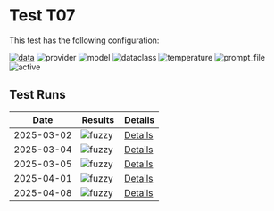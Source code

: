 # Test T07

This test has the following configuration:

<a href="/benchmarks/bibliographic_data"><img src="https://img.shields.io/badge/data-bibliographic_data-lightgrey" alt="data"></a>&nbsp;<img src="https://img.shields.io/badge/provider-openai-green" alt="provider">&nbsp;<img src="https://img.shields.io/badge/model-gpt--4o-blue" alt="model">&nbsp;<img src="https://img.shields.io/badge/dataclass-Document-purple" alt="dataclass">&nbsp;<img src="https://img.shields.io/badge/temperature-0.0-ffff00" alt="temperature">&nbsp;<img src="https://img.shields.io/badge/prompt_file-prompt.txt-lightgrey" alt="prompt_file">&nbsp;<img src="https://img.shields.io/badge/active-yes-brightgreen" alt="active">


## Test Runs

<script src="https://code.jquery.com/jquery-3.6.0.min.js"></script>
<link rel="stylesheet" href="https://cdn.datatables.net/1.13.6/css/jquery.dataTables.min.css">
<script src="https://cdn.datatables.net/1.13.6/js/jquery.dataTables.min.js"></script><style>
    /* Square styles */
    .test-rectangle {
        display: inline-flex;
        height: 20px;
        border-radius: 3px;
        text-align: center;
        align-items: center;
        justify-content: center;
        font-size: 12px;
        font-weight: regular;
        color: white;
        padding: 0 5px;
        white-space: nowrap;
        overflow: hidden;
        text-overflow: ellipsis;
    }
    .test-square {
        display: inline-flex;
        width: 30px;
        height: 20px;
        border-radius: 3px;
        text-align: center;
        align-items: center;
        justify-content: center;
        font-size: 12px;
        font-weight: bold;
        color: white;
    }
    /* Inner table styles */
    .inner-table {
        width: 100%;
        border-collapse: collapse;
        margin: 0;
        padding: 0;
    }
    .inner-table th, .inner-table td {
        padding: 4px;
        text-align: left;
        border-bottom: 1px solid #ddd;
    }
    .inner-table th {
        background-color: #f2f2f2;
        font-weight: bold;
    }
</style>
<table id="data-table" class="display">
  <thead><tr>
    <th>Date</th>
    <th>Results</th>
    <th>Details</th>

  </tr></thead>
  <tbody>
<tr>
    <td>2025-03-02</td>
    <td><img src="https://img.shields.io/badge/fuzzy-0.6102080673748401-brightgreen" alt="fuzzy">&nbsp;</td>
    <td><a href='/archive/2025-03-02/T07'>Details</a></td>
</tr>
<tr>
    <td>2025-03-04</td>
    <td><img src="https://img.shields.io/badge/fuzzy-0.6071254267176263-brightgreen" alt="fuzzy">&nbsp;</td>
    <td><a href='/archive/2025-03-04/T07'>Details</a></td>
</tr>
<tr>
    <td>2025-03-05</td>
    <td><img src="https://img.shields.io/badge/fuzzy-0.7142545334923378-brightgreen" alt="fuzzy">&nbsp;</td>
    <td><a href='/archive/2025-03-05/T07'>Details</a></td>
</tr>
<tr>
    <td>2025-04-01</td>
    <td><img src="https://img.shields.io/badge/fuzzy-0.6130608290811446-brightgreen" alt="fuzzy">&nbsp;</td>
    <td><a href='/archive/2025-04-01/T07'>Details</a></td>
</tr>
<tr>
    <td>2025-04-08</td>
    <td><img src="https://img.shields.io/badge/fuzzy-0.5221237573352593-brightgreen" alt="fuzzy">&nbsp;</td>
    <td><a href='/archive/2025-04-08/T07'>Details</a></td>
</tr>

  </tbody>
</table>

<script>
  $(document).ready(function() {
    $('#data-table').DataTable({
      "paging": true,
      "searching": true,
      "ordering": true,
      "info": true,
      "lengthMenu": [[10, 20, -1], [10, 20, "All"]],
    });
  });
</script>
